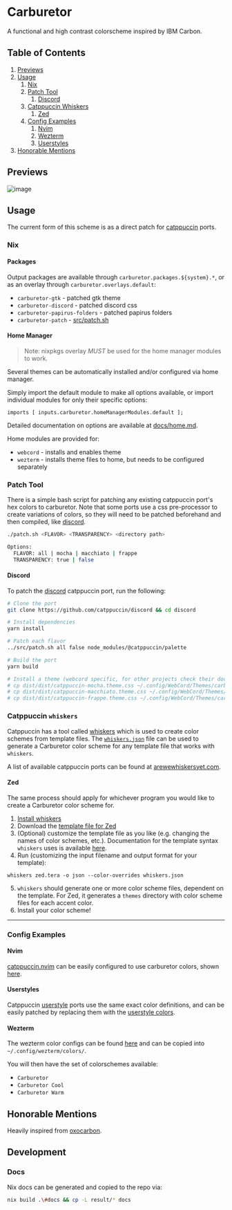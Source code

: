 # Carburetor

A functional and high contrast colorscheme inspired by IBM Carbon.

## Table of Contents

1. [Previews](#previews)
2. [Usage](#usage)
    1. [Nix](#nix)
    2. [Patch Tool](#patch-tool)
        1. [Discord](#discord)
    3. [Catppuccin Whiskers](#catppuccin-whiskers)
        1. [Zed](#zed)
    4. [Config Examples](#config-examples)
        1. [Nvim](#nvim)
        2. [Wezterm](#wezterm)
        3. [Userstyles](#userstyles)
3. [Honorable Mentions](#honorable-mentions)

## Previews

![image](https://github.com/ozwaldorf/carburetor/assets/8976745/54bbafc8-cc3a-4fa0-a291-c54cdd49bfd8)

## Usage

The current form of this scheme is as a direct patch for [catppuccin](https://github.com/catppuccin/catppuccin) ports.

### Nix

#### Packages

Output packages are available through `carburetor.packages.${system}.*`, or as an overlay through `carburetor.overlays.default`:

- `carburetor-gtk` - patched gtk theme
- `carburetor-discord` - patched discord css
- `carburetor-papirus-folders` - patched papirus folders
- `carburetor-patch` - [src/patch.sh](./src/patch.sh)

#### Home Manager

> Note: nixpkgs overlay *MUST* be used for the home manager modules to work.

Several themes can be automatically installed and/or configured via home manager.

Simply import the default module to make all options available, or import individual modules for only their specific options:

```
imports [ inputs.carburetor.homeManagerModules.default ];
```

Detailed documentation on options are available at [docs/home.md](./docs/home.md).

Home modules are provided for:

- `webcord` - installs and enables theme
- `wezterm` - installs theme files to home, but needs to be configured separately

### Patch Tool

There is a simple bash script for patching any existing catppuccin port's hex colors to carburetor. Note that some ports use a css pre-processor to create variations of colors, so they will need to be patched beforehand and then compiled, like [discord](#discord).

```bash
./patch.sh <FLAVOR> <TRANSPARENCY> <directory path>

Options:
  FLAVOR: all | mocha | macchiato | frappe
  TRANSPARENCY: true | false
```

#### Discord

To patch the [discord](https://github.com/catppuccin/discord) catppuccin port, run the following:

```bash
# Clone the port
git clone https://github.com/catppuccin/discord && cd discord

# Install dependencies
yarn install

# Patch each flavor
../src/patch.sh all false node_modules/@catppuccin/palette

# Build the port
yarn build

# Install a theme (webcord specific, for other projects check their docs)
# cp dist/dist/catppuccin-mocha.theme.css ~/.config/WebCord/Themes/carburator
# cp dist/dist/catppuccin-macchiato.theme.css ~/.config/WebCord/Themes/carburator-cool
# cp dist/dist/catppuccin-frappe.theme.css ~/.config/WebCord/Themes/carburator-warm
```

### Catppuccin `whiskers`

 Catppuccin has a tool called [whiskers](https://github.com/catppuccin/whiskers) which is used to create color schemes from template files. The [`whiskers.json`](examples/whiskers.json) file can be used to generate a Carburetor color scheme for any template file that works with `whiskers`.

A list of available catppuccin ports can be found at [arewewhiskersyet.com](https://arewewhiskersyet.com/).

#### Zed

The same process should apply for whichever program you would like to create a Carburetor color scheme for.

1. [Install whiskers](https://github.com/catppuccin/whiskers?tab=readme-ov-file#installation)
2. Download the [template file for Zed](https://github.com/catppuccin/zed/blob/main/zed.tera)
3. (Optional) customize the template file as you like (e.g. changing the names of color schemes, etc.). Documentation for the template syntax `whiskers` uses is available [here](https://github.com/catppuccin/whiskers?tab=readme-ov-file#template).
4. Run (customizing the input filename and output format for your template):
  ```
  whiskers zed.tera -o json --color-overrides whiskers.json
  ```
5. `whiskers` should generate one or more color scheme files, dependent on the template. For Zed, it generates a `themes` directory with color scheme files for each accent color.
6. Install your color scheme!

---

### Config Examples

#### Nvim

[catppuccin.nvim](https://github.com/catppuccin/nvim) can be easily configured to use carburetor colors, shown [here](src/nvim.lua).

#### Userstyles

Catppuccin [userstyle](https://github.com/catppuccin/userstyles/) ports use the same exact color definitions, and can be easily patched by replacing them with the [userstyle colors](src/userstyle.css).

#### Wezterm

The wezterm color configs can be found [here](src/wezterm) and can be copied into `~/.config/wezterm/colors/`.

You will then have the set of colorschemes available:

- `Carburetor`
- `Carburetor Cool`
- `Carburetor Warm`

## Honorable Mentions

Heavily inspired from [oxocarbon](https://github.com/nyoom-engineering/oxocarbon/).

## Development

### Docs

Nix docs can be generated and copied to the repo via:

```bash
nix build .\#docs && cp -L result/* docs
```

